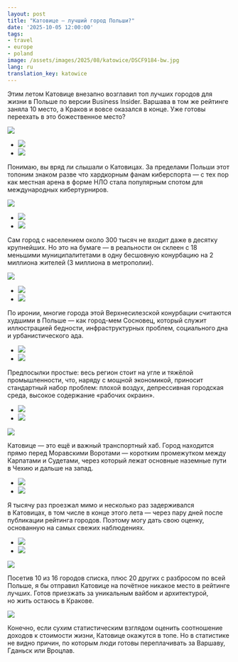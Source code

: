```yaml
---
layout: post
title: "Катовице — лучший город Польши?"
date: '2025-10-05 12:00:00'
tags:
- travel
- europe
- poland
image: /assets/images/2025/08/katowice/DSCF9184-bw.jpg
lang: ru
translation_key: katowice
---
```


Этим летом Катовице внезапно возглавил топ лучших городов для жизни в Польше по версии Business Insider. Варшава в том же рейтинге заняла 10 место, а Краков и вовсе оказался в конце. Уже готовы переехать в это божественное место?

![](/assets/images/2025/08/katowice/DSCF9180-bw.jpg)
- ![](/assets/images/2025/08/katowice/DSCF9131-bw.jpg)
- ![](/assets/images/2025/08/katowice/DSCF9148-bw.jpg)

Понимаю, вы вряд ли слышали о Катовицах. За пределами Польши этот топоним знаком разве что хардкорным фанам киберспорта — с тех пор как местная арена в форме НЛО стала популярным спотом для международных кибертурниров.

![](/assets/images/2025/08/katowice/DSCF9184-bw.jpg)
- ![](/assets/images/2025/08/katowice/DSCF9054-bw.jpg)
- ![](/assets/images/2025/08/katowice/DSCF9123-bw.jpg)

Сам город с населением около 300 тысяч не входит даже в десятку крупнейших. Но это на бумаге — в реальности он склеен с 18 меньшими муниципалитетами в одну бесшовную конурбацию на 2 миллиона жителей (3 миллиона в метрополии).

![](/assets/images/2025/08/katowice/DSCF9039.jpg)
- ![](/assets/images/2025/08/katowice/DSCF9060.jpg)
- ![](/assets/images/2025/08/katowice/DSCF9774.jpg)

По иронии, многие города этой Верхнесилезской конурбации считаются худшими в Польше — как город-мем Сосновец, который служит иллюстрацией бедности, инфраструктурных проблем, социального дна и урбанистического ада.

- ![](/assets/images/2025/08/katowice/DSCF9107-bw.jpg)
- ![](/assets/images/2025/08/katowice/DSCF9118-bw.jpg)

Предпосылки простые: весь регион стоит на угле и тяжёлой промышленности, что, наряду с мощной экономикой, приносит стандартный набор проблем: плохой воздух, депрессивная городская среда, высокое содержание «рабочих окраин».

- ![](/assets/images/2025/08/katowice/DSCF9046.jpg)
- ![](/assets/images/2025/08/katowice/DSCF9192.jpg)

![](/assets/images/2025/08/katowice/DSCF9076.jpg)

Катовице — это ещё и важный транспортный хаб. Город находится прямо перед Моравскими Воротами — коротким промежутком между Карпатами и Судетами, через который лежат основные наземные пути в Чехию и дальше на запад.

- ![](/assets/images/2025/08/katowice/DSCF9767.jpg)
- ![](/assets/images/2025/08/katowice/DSCF9088-bw.jpg)

Я тысячу раз проезжал мимо и несколько раз задерживался в Катовицах, в том числе в конце этого лета — через пару дней после публикации рейтинга городов. Поэтому могу дать свою оценку, основанную на самых свежих наблюдениях.

- ![](/assets/images/2025/08/katowice/DSCF9215.jpg)
- ![](/assets/images/2025/08/katowice/DSCF9198.jpg)

![](/assets/images/2025/08/katowice/DSCF9094.jpg)

Посетив 10 из 16 городов списка, плюс 20 других с разбросом по всей Польше, я бы отправил Катовице на почётное никакое место в рейтинге лучших. Готов приезжать за уникальным вайбом и архитектурой, но жить остаюсь в Кракове.

![](/assets/images/2025/08/katowice/DSCF9203.jpg)

Конечно, если сухим статистическим взглядом оценить соотношение доходов к стоимости жизни, Катовице окажутся в топе. Но в статистике не видно причин, по которым люди готовы переплачивать за Варшаву, Гданьск или Вроцлав.